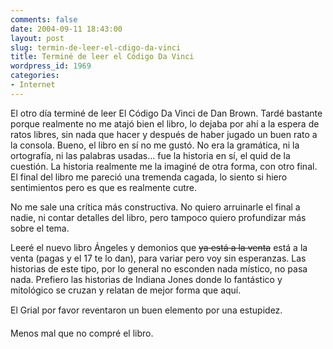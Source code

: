```yaml
---
comments: false
date: 2004-09-11 18:43:00
layout: post
slug: termin-de-leer-el-cdigo-da-vinci
title: Terminé de leer el Código Da Vinci
wordpress_id: 1969
categories:
- Internet
---
```


El otro día terminé de leer El Código Da Vinci de Dan Brown. Tardé bastante porque realmente no me atajó bien el libro, lo dejaba por ahí a la espera de ratos libres, sin nada que hacer y después de haber jugado un buen rato a la consola. Bueno, el libro en sí no me gustó. No era la gramática, ni la ortografía, ni las palabras usadas… fue la historia en sí, el quid de la cuestión. La historia realmente me la imaginé de otra forma, con otro final. El final del libro me pareció una tremenda cagada, lo siento si hiero sentimientos pero es que es realmente cutre.





No me sale una crítica más constructiva. No quiero arruinarle el final a nadie, ni contar detalles del libro, pero tampoco quiero profundizar más sobre el tema.





Leeré el nuevo libro Ángeles y demonios que <del>ya está a la venta</del> está a la venta (pagas y el 17 te lo dan), para variar pero voy sin esperanzas. Las historias de este tipo, por lo general no esconden nada místico, no pasa nada. Prefiero las historias de Indiana Jones donde lo fantástico y mitológico se cruzan y relatan de mejor forma que aquí.





El Grial  por favor reventaron un buen elemento por una estupidez.





Menos mal que no compré el libro.




 
